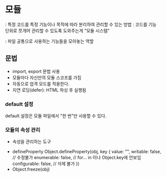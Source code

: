 # 모듈

: 특정 코드를 특정 기능이나 목적에 따라 분리하여 관리할 수 있는 방법
: 코드를 기능 단위로 쪼개어 관리할 수 있도록 도와주는게 "모듈 시스템"

: 파일 공통으로 사용하는 기능들을 모아놓는 역할

## 문법

-   import, export 문법 사용
-   모듈마다 자신만의 모듈 스코프를 가짐
-   자동으로 엄격 모드를 적용한다.
-   지연 로딩(defer): HTML 파싱 후 실행됨

### default 설정

default 설정은 모듈 파일에서 "한 번"만 사용할 수 있다.

### 모듈의 속성 관리

-   속성을 관리하는 도구

*   defineProperty
    Object.defineProperty(obj, key {
    value: "",
    writable: false, // 수정불가
    enumerable: false, // for... in 이나 Object.key에 안보임
    configurable: false, // 삭제 불가
    })
*   Object.freeze(obj)
